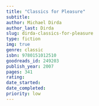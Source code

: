 ```yaml
---
title: "Classics for Pleasure"
subtitle: 
author: Michael Dirda
author_last: Dirda
slug: dirda-classics-for-pleasure
type: fiction
img: true
genre: classic
isbn: 9780151012510
goodreads_id: 249203
publish_year: 2007
pages: 341
rating: 
date_started:
date_completed:
priority: low
---
```

